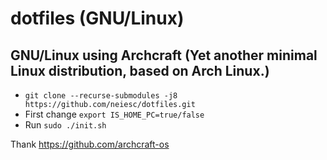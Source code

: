 # dotfiles (GNU/Linux)
## GNU/Linux using Archcraft (Yet another minimal Linux distribution, based on Arch Linux.)
- `git clone --recurse-submodules -j8 https://github.com/neiesc/dotfiles.git`
- First change `export IS_HOME_PC=true/false`
- Run `sudo ./init.sh`

Thank https://github.com/archcraft-os